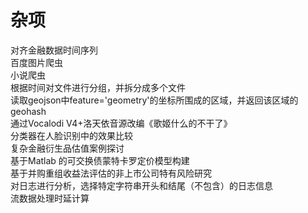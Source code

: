 # 杂项
对齐金融数据时间序列<br>
百度图片爬虫<br>
小说爬虫<br>
根据时间对文件进行分组，并拆分成多个文件<br>
读取geojson中feature='geometry'的坐标所围成的区域，并返回该区域的geohash<br>
通过Vocalodi V4+洛天依音源改编《歌姬什么的不干了》<br>
分类器在人脸识别中的效果比较<br>
复杂金融衍生品估值案例探讨<br>
基于Matlab 的可交换债蒙特卡罗定价模型构建<br>
基于并购重组收益法评估的非上市公司特有风险研究<br>
对日志进行分析，选择特定字符串开头和结尾（不包含）的日志信息<br>
流数据处理时延计算
